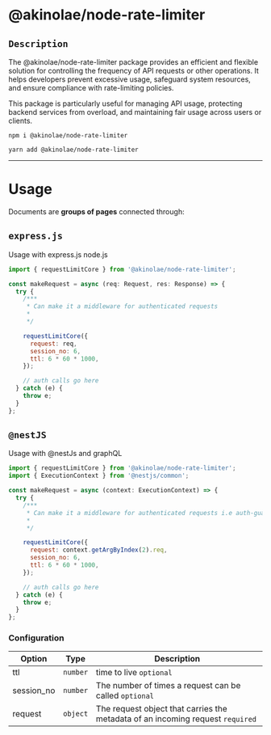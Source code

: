 # @akinolae/node-rate-limiter

## `Description`

The @akinolae/node-rate-limiter package provides an efficient and flexible solution for controlling the frequency of API requests or other operations. It helps developers prevent excessive usage, safeguard system resources, and ensure compliance with rate-limiting policies.

This package is particularly useful for managing API usage, protecting backend services from overload, and maintaining fair usage across users or clients.

```
npm i @akinolae/node-rate-limiter
```

```
yarn add @akinolae/node-rate-limiter
```

---

# Usage

Documents are **groups of pages** connected through:

## `express.js`

Usage with express.js node.js

```jsx title="auth/index.ts"
import { requestLimitCore } from '@akinolae/node-rate-limiter';

const makeRequest = async (req: Request, res: Response) => {
  try {
    /***
     * Can make it a middleware for authenticated requests
     *
     */

    requestLimitCore({
      request: req,
      session_no: 6,
      ttl: 6 * 60 * 1000,
    });

    // auth calls go here
  } catch (e) {
    throw e;
  }
};
```

## `@nestJS`

Usage with @nestJs and graphQL

```jsx title="auth/index.ts"
import { requestLimitCore } from '@akinolae/node-rate-limiter';
import { ExecutionContext } from '@nestjs/common';

const makeRequest = async (context: ExecutionContext) => {
  try {
    /***
     * Can make it a middleware for authenticated requests i.e auth-guard
     *
     */

    requestLimitCore({
      request: context.getArgByIndex(2).req,
      session_no: 6,
      ttl: 6 * 60 * 1000,
    });

    // auth calls go here
  } catch (e) {
    throw e;
  }
};
```

### Configuration

| Option     | Type     | Description                                                                    |
| ---------- | -------- | ------------------------------------------------------------------------------ |
| ttl        | `number` | time to live `optional`                                                        |
| session_no | `number` | The number of times a request can be called `optional`                         |
| request    | `object` | The request object that carries the metadata of an incoming request `required` |
